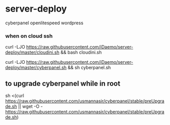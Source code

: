 # server-deploy
cyberpanel openlitespeed wordpress 

### when on cloud ssh
curl -LJO https://raw.githubusercontent.com/iDaemo/server-deploy/master/cloudini.sh && bash cloudini.sh

curl -LJO https://raw.githubusercontent.com/iDaemo/server-deploy/master/cyberpanel.sh && sh cyberpanel.sh


## to upgrade cyberpanel while in root

sh <(curl https://raw.githubusercontent.com/usmannasir/cyberpanel/stable/preUpgrade.sh || wget -O - https://raw.githubusercontent.com/usmannasir/cyberpanel/stable/preUpgrade.sh)
